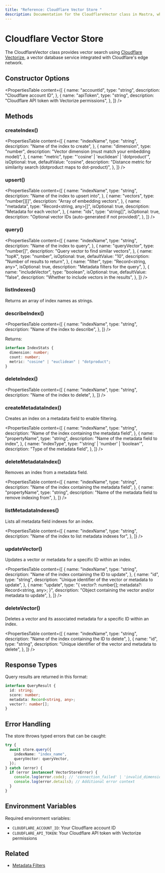 ```yaml
---
title: "Reference: Cloudflare Vector Store "
description: Documentation for the CloudflareVector class in Mastra, which provides vector search using Cloudflare Vectorize.
---
```


# Cloudflare Vector Store

The CloudflareVector class provides vector search using [Cloudflare Vectorize](https://developers.cloudflare.com/vectorize/), a vector database service integrated with Cloudflare's edge network.

## Constructor Options

<PropertiesTable
  content={[
    {
      name: "accountId",
      type: "string",
      description: "Cloudflare account ID",
    },
    {
      name: "apiToken",
      type: "string",
      description: "Cloudflare API token with Vectorize permissions",
    },
  ]}
/>

## Methods

### createIndex()

<PropertiesTable
  content={[
    {
      name: "indexName",
      type: "string",
      description: "Name of the index to create",
    },
    {
      name: "dimension",
      type: "number",
      description: "Vector dimension (must match your embedding model)",
    },
    {
      name: "metric",
      type: "'cosine' | 'euclidean' | 'dotproduct'",
      isOptional: true,
      defaultValue: "cosine",
      description:
        "Distance metric for similarity search (dotproduct maps to dot-product)",
    },
  ]}
/>

### upsert()

<PropertiesTable
  content={[
    {
      name: "indexName",
      type: "string",
      description: "Name of the index to upsert into",
    },
    {
      name: "vectors",
      type: "number[][]",
      description: "Array of embedding vectors",
    },
    {
      name: "metadata",
      type: "Record<string, any>[]",
      isOptional: true,
      description: "Metadata for each vector",
    },
    {
      name: "ids",
      type: "string[]",
      isOptional: true,
      description: "Optional vector IDs (auto-generated if not provided)",
    },
  ]}
/>

### query()

<PropertiesTable
  content={[
    {
      name: "indexName",
      type: "string",
      description: "Name of the index to query",
    },
    {
      name: "queryVector",
      type: "number[]",
      description: "Query vector to find similar vectors",
    },
    {
      name: "topK",
      type: "number",
      isOptional: true,
      defaultValue: "10",
      description: "Number of results to return",
    },
    {
      name: "filter",
      type: "Record<string, any>",
      isOptional: true,
      description: "Metadata filters for the query",
    },
    {
      name: "includeVector",
      type: "boolean",
      isOptional: true,
      defaultValue: "false",
      description: "Whether to include vectors in the results",
    },
  ]}
/>

### listIndexes()

Returns an array of index names as strings.

### describeIndex()

<PropertiesTable
  content={[
    {
      name: "indexName",
      type: "string",
      description: "Name of the index to describe",
    },
  ]}
/>

Returns:

```typescript copy
interface IndexStats {
  dimension: number;
  count: number;
  metric: "cosine" | "euclidean" | "dotproduct";
}
```

### deleteIndex()

<PropertiesTable
  content={[
    {
      name: "indexName",
      type: "string",
      description: "Name of the index to delete",
    },
  ]}
/>

### createMetadataIndex()

Creates an index on a metadata field to enable filtering.

<PropertiesTable
  content={[
    {
      name: "indexName",
      type: "string",
      description: "Name of the index containing the metadata field",
    },
    {
      name: "propertyName",
      type: "string",
      description: "Name of the metadata field to index",
    },
    {
      name: "indexType",
      type: "'string' | 'number' | 'boolean'",
      description: "Type of the metadata field",
    },
  ]}
/>

### deleteMetadataIndex()

Removes an index from a metadata field.

<PropertiesTable
  content={[
    {
      name: "indexName",
      type: "string",
      description: "Name of the index containing the metadata field",
    },
    {
      name: "propertyName",
      type: "string",
      description: "Name of the metadata field to remove indexing from",
    },
  ]}
/>

### listMetadataIndexes()

Lists all metadata field indexes for an index.

<PropertiesTable
  content={[
    {
      name: "indexName",
      type: "string",
      description: "Name of the index to list metadata indexes for",
    },
  ]}
/>

### updateVector()

Updates a vector or metadata for a specific ID within an index.

<PropertiesTable
  content={[
    {
      name: "indexName",
      type: "string",
      description: "Name of the index containing the ID to update",
    },
    {
      name: "id",
      type: "string",
      description: "Unique identifier of the vector or metadata to update",
    },
    {
      name: "update",
      type: "{ vector?: number[]; metadata?: Record<string, any>; }",
      description: "Object containing the vector and/or metadata to update",
    },
  ]}
/>

### deleteVector()

Deletes a vector and its associated metadata for a specific ID within an index.

<PropertiesTable
  content={[
    {
      name: "indexName",
      type: "string",
      description: "Name of the index containing the ID to delete",
    },
    {
      name: "id",
      type: "string",
      description: "Unique identifier of the vector and metadata to delete",
    },
  ]}
/>

## Response Types

Query results are returned in this format:

```typescript copy
interface QueryResult {
  id: string;
  score: number;
  metadata: Record<string, any>;
  vector?: number[];
}
```

## Error Handling

The store throws typed errors that can be caught:

```typescript copy
try {
  await store.query({
    indexName: "index_name",
    queryVector: queryVector,
  });
} catch (error) {
  if (error instanceof VectorStoreError) {
    console.log(error.code); // 'connection_failed' | 'invalid_dimension' | etc
    console.log(error.details); // Additional error context
  }
}
```

## Environment Variables

Required environment variables:

- `CLOUDFLARE_ACCOUNT_ID`: Your Cloudflare account ID
- `CLOUDFLARE_API_TOKEN`: Your Cloudflare API token with Vectorize permissions

## Related

- [Metadata Filters](../rag/metadata-filters)
